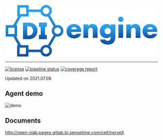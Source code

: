 <div align="center">
  <a href="http://open-xlab.pages.gitlab.bj.sensetime.com/cell/nerveX"><img width="500px" height="auto" src="ding/docs/source/images/di_engine_logo.svg"></a>
</div>


---

[![license](https://img.shields.io/badge/License-Apache%202.0-blue.svg)](https://gitlab.bj.sensetime.com/open-XLab/cell/nerveX/blob/master/LICENSE)
[![pipeline status](https://gitlab.bj.sensetime.com/open-XLab/cell/nerveX/badges/master/pipeline.svg)](https://gitlab.bj.sensetime.com/open-XLab/cell/nerveX/commits/master)
[![coverage report](https://gitlab.bj.sensetime.com/open-XLab/cell/nerveX/badges/master/coverage.svg)](https://gitlab.bj.sensetime.com/open-XLab/cell/nerveX/commits/master)

Updated on 2021.07.08

## Agent demo
![demo](https://gitlab.bj.sensetime.com/open-XLab/cell/nerveX/-/wikis/uploads/c64b3cb28849fa6db222fc9c222f11e6/5m6m.gif)

## Documents

http://open-xlab.pages.gitlab.bj.sensetime.com/cell/nerveX
